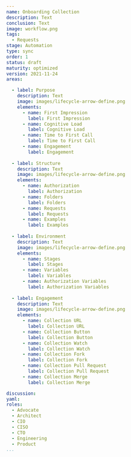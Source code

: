 ```yaml
---
name: Onboarding Collection
description: Text
conclusion: Text
image: workflow.png
tags:
  - Requests
stage: Automation
type: sync
order: 1
status: draft
maturity: optimized
version: 2021-11-24
areas:  

  - label: Purpose
    description: Text
    image: images/lifecycle-arrow-define.png
    elements:
      - name: First Impression
        label: First Impression
      - name: Cognitive Load
        label: Cognitive Load           
      - name: Time to First Call
        label: Time to First Call
      - name: Engagement
        label: Engagement       
        
  - label: Structure
    description: Text
    image: images/lifecycle-arrow-define.png
    elements:
      - name: Authorization
        label: Authorization
      - name: Folders
        label: Folders                    
      - name: Requests
        label: Requests
      - name: Examples
        label: Examples  
        
  - label: Environment
    description: Text
    image: images/lifecycle-arrow-define.png
    elements:
      - name: Stages
        label: Stages        
      - name: Variables
        label: Variables
      - name: Authorization Variables
        label: Authorization Variables                      
        
  - label: Engagement
    description: Text
    image: images/lifecycle-arrow-define.png
    elements:
      - name: Collection URL
        label: Collection URL
      - name: Collection Button
        label: Collection Button
      - name: Collection Watch
        label: Collection Watch
      - name: Collection Fork
        label: Collection Fork
      - name: Collection Pull Request
        label: Collection Pull Request 
      - name: Collection Merge
        label: Collection Merge       

discussion: 
yaml: 
roles:
  - Advocate
  - Architect
  - CIO
  - CISO
  - CTO
  - Engineering
  - Product
...
```

